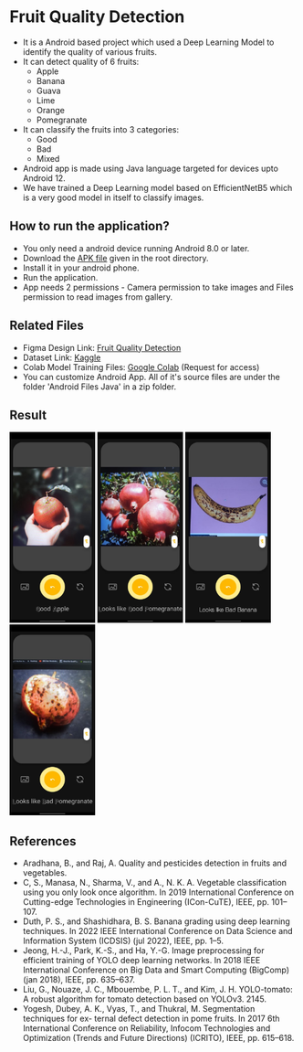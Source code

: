 # Fruit Quality Detection
- It is a Android based project which used a Deep Learning Model to identify the quality of various fruits.
- It can detect quality of 6 fruits:
	- Apple
	- Banana
	- Guava
	- Lime
	- Orange
	- Pomegranate
- It can classify the fruits into 3 categories:
	- Good
	- Bad
	- Mixed
- Android app is made using Java language targeted for devices upto Android 12.
- We have trained a Deep Learning model based on EfficientNetB5 which is a very good model in itself to classify images.

## How to run the application?
- You only need a android device running Android 8.0 or later.
- Download the [APK file](https://media.githubusercontent.com/media/Kunal-Attri/Fruit-Quality-Detection/main/FQD.apk) given in the root directory.
- Install it in your android phone.
- Run the application.
- App needs 2 permissions - Camera permission to take images and Files permission to read images from gallery.

## Related Files
- Figma Design Link: [Fruit Quality Detection](https://www.figma.com/file/aqndq21uAoHvwE20UXPsql/Ai-Camera-App-(Community)?type=design&node-id=0%3A1&t=WRRVOR0uBZatYwRx-1)
- Dataset Link: [Kaggle](https://www.kaggle.com/datasets/shashwatwork/fruitnet-indian-fruits-dataset-with-quality)
- Colab Model Training Files: [Google Colab](https://colab.research.google.com/drive/1ILmnlWuZe9N5_qfIGSQdfNox-kMOUJsd?usp=sharing) (Request for access)
- You can customize Android App. All of it's source files are under the folder 'Android Files Java' in a zip folder.

## Result
<img src="images/good_apple.jpg" width=150> <img src="images/good_pomegranate.jpg" width=150> <img src="images/bad_banana.jpg" width=150> <img src="images/bad_pomegranate.jpg" width=150>


## References
- Aradhana, B., and Raj, A. Quality and pesticides detection in fruits and vegetables.
- C, S., Manasa, N., Sharma, V., and A., N. K. A. Vegetable classification using you only
look once algorithm. In 2019 International Conference on Cutting-edge Technologies in
Engineering (ICon-CuTE), IEEE, pp. 101–107.
- Duth, P. S., and Shashidhara, B. S. Banana grading using deep learning techniques. In
2022 IEEE International Conference on Data Science and Information System (ICDSIS)
(jul 2022), IEEE, pp. 1–5.
- Jeong, H.-J., Park, K.-S., and Ha, Y.-G. Image preprocessing for efficient training of YOLO
deep learning networks. In 2018 IEEE International Conference on Big Data and Smart
Computing (BigComp) (jan 2018), IEEE, pp. 635–637.
- Liu, G., Nouaze, J. C., Mbouembe, P. L. T., and Kim, J. H. YOLO-tomato: A robust algorithm
for tomato detection based on YOLOv3. 2145.
- Yogesh, Dubey, A. K., Vyas, T., and Thukral, M. Segmentation techniques for ex-
ternal defect detection in pome fruits. In 2017 6th International Conference on Reliability,
Infocom Technologies and Optimization (Trends and Future Directions) (ICRITO), IEEE,
pp. 615–618.
